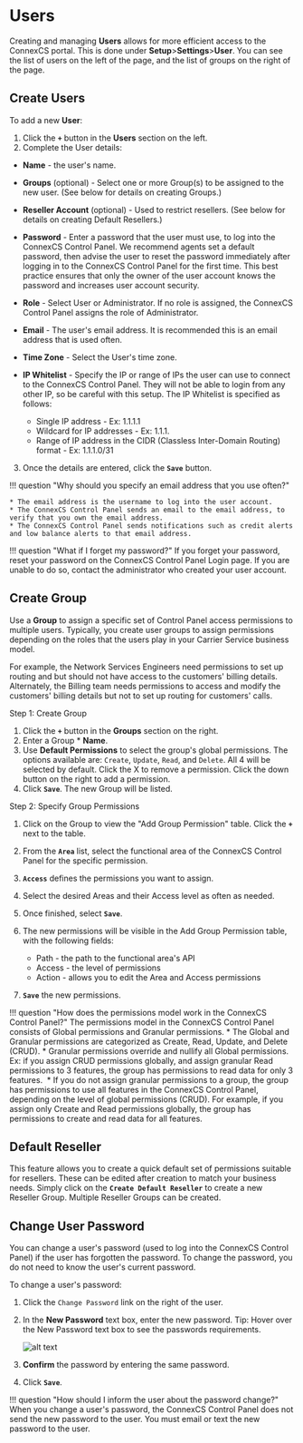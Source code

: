# Users
Creating and managing **Users** allows for more efficient access to the ConnexCS portal. This is done under **Setup**>**Settings**>**User**. You can see the list of users on the left of the page, and the list of groups on the right of the page.

## Create Users
To add a new **User**:

1. Click the **`+`** button in the **Users** section on the left.
2. Complete the User details:

* **Name** - the user's name.
* **Groups** (optional) - Select one or more Group(s) to be assigned to the new user. (See below for details on creating Groups.)
* **Reseller Account** (optional) - Used to restrict resellers. (See below for details on creating Default Resellers.)
* **Password** - Enter a password that the user must use, to log into the ConnexCS Control Panel. We recommend agents set a default password, then advise the user to reset the password immediately after logging in to the ConnexCS Control Panel for the first time. This best practice ensures that only the owner of the user account knows the password and increases user account security.
* **Role** - Select User or Administrator. If no role is assigned, the ConnexCS Control Panel assigns the role of Administrator. 
* **Email** - The user's email address. It is recommended this is an email address that is used often. 
* **Time Zone** - Select the User's time zone. 
* **IP Whitelist** - Specify the IP or range of IPs the user can use to connect to the ConnexCS Control Panel. They will not be able to login from any other IP, so be careful with this setup. The IP Whitelist is specified as follows:
	
    * Single IP address - Ex: 1.1.1.1
    * Wildcard for IP addresses - Ex: 1.1.1.
    * Range of IP address in the CIDR (Classless Inter-Domain Routing) format - Ex: 1.1.1.0/31
	
3. Once the details are entered, click the **`Save`** button.

!!! question "Why should you specify an email address that you use often?" 
    
    * The email address is the username to log into the user account.
    * The ConnexCS Control Panel sends an email to the email address, to verify that you own the email address.
    * The ConnexCS Control Panel sends notifications such as credit alerts and low balance alerts to that email address. 

!!! question "What if I forget my password?" 
    If you forget your password, reset your password on the ConnexCS Control Panel Login page. If you are unable to do so, contact the administrator who created your user account. 
    

## Create Group
Use a **Group** to assign a specific set of Control Panel access permissions to multiple users. Typically, you create user groups to assign permissions depending on the roles that the users play in your Carrier Service business model. 

For example, the Network Services Engineers need permissions to set up routing and but should not have access to the customers' billing details. Alternately, the Billing team needs permissions to access and modify the customers' billing details but not to set up routing for customers' calls. 

Step 1: Create Group

1. Click the **`+`** button in the **Groups** section on the right.
2. Enter a Group * **Name**.
3. Use **Default Permissions** to select the group's global permissions. The options available are: `Create`, `Update`, `Read`, and `Delete`. All 4 will be selected by default. Click the X to remove a permission. Click the down button on the right to add a permission. 
4. Click **`Save`**. The new Group will be listed. 

Step 2: Specify Group Permissions

1. Click on the Group to view the "Add Group Permission" table. Click the **`+`** next to the table. 
2. From the **`Area`** list, select the functional area of the ConnexCS Control Panel for the specific permission. 
3. **`Access`** defines the permissions you want to assign.
4. Select the desired Areas and their Access level as often as needed. 
5. Once finished, select **`Save`**.
6. The new permissions will be visible in the Add Group Permission table, with the following fields:
	
    * Path - the path to the functional area's API
    * Access - the level of permissions
    * Action - allows you to edit the Area and Access permissions

7. **`Save`** the new permissions.

!!! question "How does the permissions model work in the ConnexCS Control Panel?" 
    The permissions model in the ConnexCS Control Panel consists of Global permissions and Granular permissions.
    * The Global and Granular permissions are categorized as Create, Read, Update, and Delete (CRUD).
    * Granular permissions override and nullify all Global permissions. Ex: if you assign CRUD permissions globally, and assign granular Read permissions to 3 features, the group has permissions to read data for only 3 features. 
    * If you do not assign granular permissions to a group, the group has permissions to use all features in the ConnexCS Control Panel, depending on the level of global permissions (CRUD). For example, if you assign only Create and Read permissions globally, the group has permissions to create and read data for all features.

## Default Reseller
This feature allows you to create a quick default set of permissions suitable for resellers. These can be edited after creation to match your business needs. Simply click on the **`Create Default Reseller`** to create a new Reseller Group. Multiple Reseller Groups can be created. 

## Change User Password
You can change a user's password (used to log into the ConnexCS Control Panel) if the user has forgotten the password. To change the password, you do not need to know the user's current password.

To change a user's password:

1. Click the `Change Password` link on the right of the user.
2. In the **New Password** text box, enter the new password. Tip: Hover over the New Password text box to see the passwords requirements. 
    
    ![alt text][password-rules]
        
3. **Confirm** the password by entering the same password.
4. Click **`Save`**.

!!! question "How should I inform the user about the password change?" 
    When you change a user's password, the ConnexCS Control Panel does not send the new password to the user. You must email or text the new password to the user.

[password-rules]: /setup/img/password-rules.png "password-rules"
